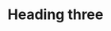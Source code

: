 ---
title: Heading three
tags: ["heading", "three", "title", "header", "text"]
icon: heading-three
svg: '<svg xmlns="http://www.w3.org/2000/svg" width="24" height="24" fill="none" viewBox="0 0 24 24" stroke-width="1.5" stroke-linecap="round" stroke-linejoin="round" stroke="currentColor"><path d="M3.75 4.5v15m9.5-15v15M3.75 12h9.5M16 9.5h5l-3.5 4.507c2 0 3.5 1.001 3.5 3.004 0 2.744-3.408 3.206-5 1.452"/></svg>'
---